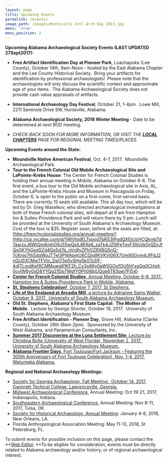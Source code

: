 ```yaml
---
layout: page
title: Upcoming Events
permalink: /events/
image_path: /images/Huntsville Intl Arch Day 2013.jpg
menu: 'true'
menu_position: 2
---
```



**Upcoming Alabama Archaeological Society Events (LAST UPDATED 27Sept2017):**

* **Free Artifact Identification Day at Pioneer Park**, Loachapoka (Lee County), October 14th, 9am-Noon - hosted by the East Alabama Chapter and the Lee County Historical Society.&nbsp; Bring your artifacts for identification by professional archaeologists!&nbsp; Please note that the archaeologists will only discuss the scientific context and approximate age of your items.&nbsp; The Alabama Archaeological Society does not provide cash value appraisals of artifacts.

* **International Archaeology Day Festival**, October 21, 1-4pm.&nbsp; Lowe Mill, 2211 Seminole Drive SW, Huntsville, Alabama.

* **Alabama Archaeological Society, 2018 Winter Meeting** - Date to be determined at next BOD meeting.&nbsp;

* *CHECK BACK SOON FOR MORE INFORMATION, OR VISIT THE [**LOCAL CHAPTERS**](https://alabamaarchaeology.org/local-chapters/) PAGE FOR REGIONAL MEETING TIMES/PLACES*.

**Upcoming Events around the State:**

* **Moundville Native American Festival**, Oct. 4-7, 2017.&nbsp; Moundville Archaeological Park.
* **Tour to the French Colonial Old Mobile Archaeological Site and LaPointe-Krebs House**: The Center for French Colonial Studies is holding their annual meeting in Mobile, Alabama on October 6-8. The first event, a bus tour to the Old Mobile archaeological site in Axis, AL, and the LaPointe-Krebs House and Museum in Pascagoula on Friday, October 6, is open to the public on a first-come, first-served basis. There are currently 15 seats still available. This all day tour, which will be led by Dr. Greg Waselkov, who directed archaeological investigations at both of these French colonial sites, will depart at 9 am from Hampton Inn & Suites-Providence Park and will return there by 5 pm. Lunch will be provided at the University of South Alabama's Archaeology Museum. Cost of the tour is $35. Register soon, before all the seats are filled, at:&nbsp; [http://frenchcolonialstudies.org/annual-meeting/](http://cp.mcafee.com/d/1jWVIqdELTspod7bRS3tPqdQXEIcIzHCQkmbTd7aarzxJ6WtQm6mhO9J55wQsIL8EKe6_zaTkAJZ0lFeTqvF3ltUzkOrQDrJfQxGKYhGpdSZd4QsSd7b_nVxByZPhOZRXBQSnQ-7cKnjo7th5dqWqJTTel3PWApmU6CQjq9KVKVI06X7Um9SGvm4JfFdJ2nQU03CMwTFVtn_Da173p0ySHg5kGTcDF-AdlTLgrdKef8CMMuwq81KF2h_Cy3o86y0aW5GOxfOU5hYxgQg0CHsjh0cvIW6y0oD8YYQg21Dp7WgfY0Ph06bjUQge6T63pei7FI54)
* [**Center for French Colonial Studies**, Annual Meeting, October 6-8, 2017.&nbsp; Hampton Inn & Suites-Providence Park in Mobile, Alabama.](http://frenchcolonialstudies.org/annual-meeting/)
* [**St. Stephens Celebration!**&nbsp; October 7, 2017, St Stephens.](http://www.alabama200.org/participate/events/st-stephens-celebration)
* [**Life of the Enslaved at Arcadia Mill**, a lecture by Adrianne Sams Walker, October 9, 2017.&nbsp; University of South Alabama Archaeology Museum.](http://www.usouthal.edu/org/archaeology/museum/events.html)
* **Old St. Stephens, Alabama's First State Capital:&nbsp; The Mother of Mobile.&nbsp;** Lecture by George Shorter, October 19, 2017.&nbsp; University of South Alabama Archaeology Museum.
* **Free Artifact Identification - Pioneer Day**, Grove Hill, Alabama (Clarke County), October 28th (9am-2pm).&nbsp; Sponsored by the University of West Alabama, and Panamerican Consultants, Inc. &nbsp;
* [**Summer 2017 Discoveries at the Luna Settlement Site**, Lecture by Christina Bolte (University of West Florida), November 2, 2017.&nbsp; University of South Alabama Archaeology Museum.](http://www.usouthal.edu/org/archaeology/museum/events.html)
* [**Alabama Frontier Days**, Fort Toulouse/Fort Jackson - Featuring the 300th Anniversary of Fort Toulouse Celebration!, Nov. 1-4, 2017. Wetumpka Alabama.](https://fttoulousejackson.org/)

**Regional and National Archaeology Meetings:**

* [Society for Georgia Archaeology, Fall Meeting:&nbsp; October 14, 2017, Gwinnett Techical College, Lawrenceville, Georgia.](http://thesga.org/)
* [Midwest Archaeological Conference](http://www.midwestarchaeology.org/2017-indianapolis-indiana), Annual Meeting: Oct 19-21, 2017, Indianapolis, Indiana.
* [Southeastern Archaeological Conference](http://www.southeasternarchaeology.org/annual-meeting/details/), Annual Meeting: Nov 8-11, 2017, Tulsa, OK.
* [Society for Historical Archaeology, Annual Meeting](https://sha.org/conferences/): January 4-8, 2018, New Orleans, LA.
* Florida Anthropological Association Meeting: May 11-13, 2018, St Petersburg, FL.

To submit events for possible inclusion on this page, please contact the **[Web Editor](javascript:void(location.href='mailto:'+String.fromCharCode(115,105,112,101,115,46,101,114,105,99,64,103,109,97,105,108,46,99,111,109))).&nbsp;**To be eligible for consideration, events must be directly related to Alabama archaeology and/or history, or of regional archaeological interest.